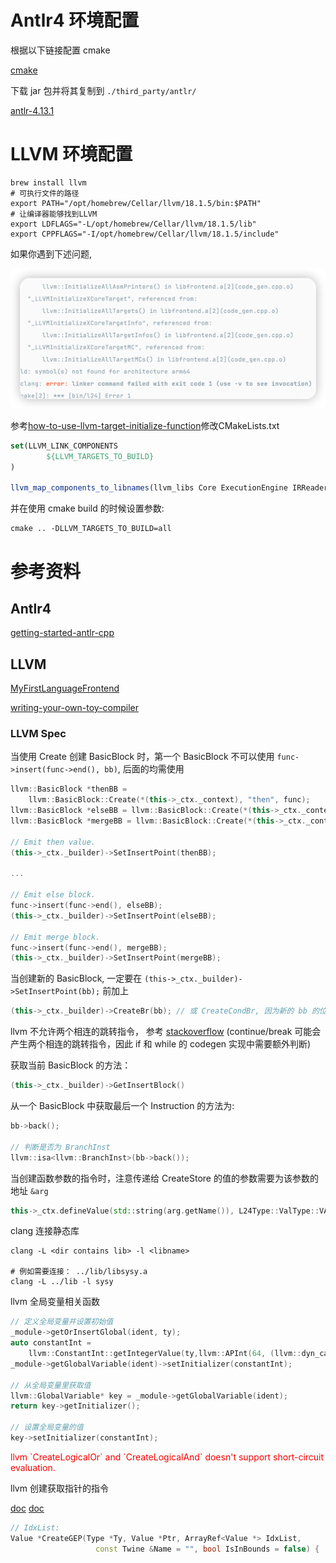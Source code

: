 # Antlr4 环境配置

根据以下链接配置 cmake 

[cmake](https://github.com/antlr/antlr4/tree/dev/runtime/Cpp/cmake)

下载 jar 包并将其复制到 `./third_party/antlr/`

[antlr-4.13.1](https://www.antlr.org/download/antlr-4.13.1-complete.jar)


# LLVM 环境配置

```shell
brew install llvm
# 可执行文件的路径
export PATH="/opt/homebrew/Cellar/llvm/18.1.5/bin:$PATH"
# 让编译器能够找到LLVM
export LDFLAGS="-L/opt/homebrew/Cellar/llvm/18.1.5/lib"
export CPPFLAGS="-I/opt/homebrew/Cellar/llvm/18.1.5/include"
```

如果你遇到下述问题,

![img.png](docs/img/img.png)

参考[how-to-use-llvm-target-initialize-function](https://stackoverflow.com/questions/71867265/how-to-use-llvm-target-initialize-function)修改CMakeLists.txt

```cmake
set(LLVM_LINK_COMPONENTS
        ${LLVM_TARGETS_TO_BUILD}
)

llvm_map_components_to_libnames(llvm_libs Core ExecutionEngine IRReader Passes Support TransformUtils native AsmParser ${LLVM_LINK_COMPONENTS})
```

并在使用 cmake build 的时候设置参数:
```shell
cmake .. -DLLVM_TARGETS_TO_BUILD=all  
```


# 参考资料

## Antlr4 

[getting-started-antlr-cpp](https://tomassetti.me/getting-started-antlr-cpp/)

## LLVM

[MyFirstLanguageFrontend](https://llvm.org/docs/tutorial/MyFirstLanguageFrontend/)

[writing-your-own-toy-compiler](https://gnuu.org/2009/09/18/writing-your-own-toy-compiler/)



### LLVM Spec

当使用 Create 创建 BasicBlock 时，第一个 BasicBlock 不可以使用 `func->insert(func->end(), bb)`, 后面的均需使用

```c++
llvm::BasicBlock *thenBB =
    llvm::BasicBlock::Create(*(this->_ctx._context), "then", func);
llvm::BasicBlock *elseBB = llvm::BasicBlock::Create(*(this->_ctx._context), "else");
llvm::BasicBlock *mergeBB = llvm::BasicBlock::Create(*(this->_ctx._context), "ifcont");

// Emit then value.
(this->_ctx._builder)->SetInsertPoint(thenBB);

...

// Emit else block.
func->insert(func->end(), elseBB);
(this->_ctx._builder)->SetInsertPoint(elseBB);

// Emit merge block.
func->insert(func->end(), mergeBB);
(this->_ctx._builder)->SetInsertPoint(mergeBB);
```

当创建新的 BasicBlock, 一定要在 `(this->_ctx._builder)->SetInsertPoint(bb);` 前加上 
```c++
(this->_ctx._builder)->CreateBr(bb); // 或 CreateCondBr, 因为新的 bb 的位置并不一定就是 eip + word_size
```

llvm 不允许两个相连的跳转指令， 参考 [stackoverflow](https://stackoverflow.com/questions/67902111/llvm-ir-cannot-break-out-of-the-loop)
(continue/break 可能会产生两个相连的跳转指令，因此 if 和 while 的 codegen 实现中需要额外判断)

获取当前 BasicBlock 的方法：
```c++
(this->_ctx._builder)->GetInsertBlock()
```

从一个 BasicBlock 中获取最后一个 Instruction 的方法为:
```c++
bb->back();

// 判断是否为 BranchInst
llvm::isa<llvm::BranchInst>(bb->back());
```

当创建函数参数的指令时，注意传递给 CreateStore 的值的参数需要为该参数的地址 `&arg` 
```c++
this->_ctx.defineValue(std::string(arg.getName()), L24Type::ValType::VAR, &arg);
```

clang 连接静态库
```shell
clang -L <dir contains lib> -l <libname>  

# 例如需要连接： ../lib/libsysy.a
clang -L ../lib -l sysy
```

llvm 全局变量相关函数
```c++
// 定义全局变量并设置初始值
_module->getOrInsertGlobal(ident, ty);
auto constantInt =
    llvm::ConstantInt::getIntegerValue(ty,llvm::APInt(64, (llvm::dyn_cast<llvm::ConstantInt>(val)->getSExtValue())));
_module->getGlobalVariable(ident)->setInitializer(constantInt);

// 从全局变量里获取值
llvm::GlobalVariable* key = _module->getGlobalVariable(ident);
return key->getInitializer();

// 设置全局变量的值
key->setInitializer(constantInt);
```


<p style="color:red">
llvm `CreateLogicalOr` and `CreateLogicalAnd` doesn't support short-circuit evaluation.
</p>



llvm 创建获取指针的指令

[doc](https://llvm.org/docs/GetElementPtr.html)
[doc](https://llvm.org/docs/LangRef.html#getelementptr-instruction)

```c++
// IdxList: 
Value *CreateGEP(Type *Ty, Value *Ptr, ArrayRef<Value *> IdxList,
                   const Twine &Name = "", bool IsInBounds = false) {
```